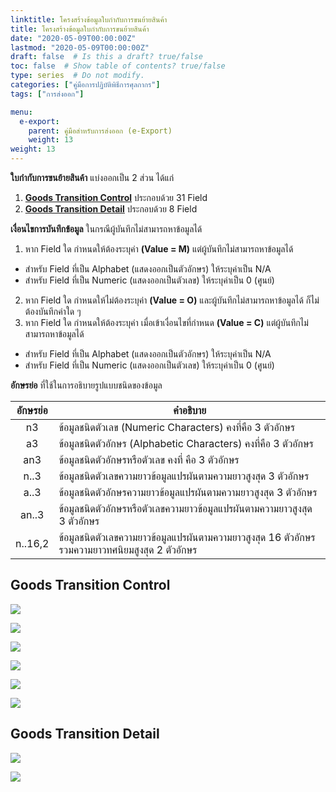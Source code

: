 ```yaml
---
linktitle: โครงสร้างข้อมูลใบกำกับการขนย้ายสินค้า
title: โครงสร้างข้อมูลใบกำกับการขนย้ายสินค้า
date: "2020-05-09T00:00:00Z"
lastmod: "2020-05-09T00:00:00Z"
draft: false  # Is this a draft? true/false
toc: false  # Show table of contents? true/false
type: series  # Do not modify.
categories: ["คู่มือการปฏิบัติพิธีการศุลกากร"]
tags: ["การส่งออก"]

menu:
  e-export:
    parent: คู่มือสำหรับการส่งออก (e-Export)
    weight: 13
weight: 13
---
```



**ใบกํากับการขนย้ายสินค้า** แบ่งออกเป็น 2 ส่วน ได้แก่

1. [**Goods Transition Control**](#goods-transition-control) ประกอบด้วย 31 Field
2. [**Goods Transition Detail**](#goods-transition-detail) ประกอบด้วย 8 Field


**เงื่อนไขการบันทึกข้อมูล** ในกรณีผู้บันทึกไม่สามารถหาข้อมูลได้

1. หาก Field ใด กำหนดให้ต้องระบุค่า **(Value = M)** แต่ผู้บันทึกไม่สามารถหาข้อมูลได้
- สำหรับ Field ที่เป็น Alphabet (แสดงออกเป็นตัวอักษร) ให้ระบุค่าเป็น N/A 
- สำหรับ Field ที่เป็น Numeric (แสดงออกเป็นตัวเลข) ให้ระบุค่าเป็น 0 (ศูนย์)
2. หาก Field ใด กำหนดให้ไม่ต้องระบุค่า **(Value = O)** และผู้บันทึกไม่สามารถหาข้อมูลได้ ก็ไม่ต้องบันทึกค่าใด ๆ 
3. หาก Field ใด กำหนดให้ต้องระบุค่า เมื่อเข้าเงื่อนไขที่กำหนด **(Value = C)** แต่ผู้บันทึกไม่สามารถหาข้อมูลได้
- สำหรับ Field ที่เป็น Alphabet (แสดงออกเป็นตัวอักษร) ให้ระบุค่าเป็น N/A 
-  สำหรับ Field ที่เป็น Numeric (แสดงออกเป็นตัวเลข) ให้ระบุค่าเป็น 0 (ศูนย์)
	
**อักษรย่อ** ที่ใช้ในการอธิบายรูปแบบชนิดของข้อมูล

|  อักษรย่อ   |	คำอธิบาย  |
|:------------:|----------------------------|
|n3 |ข้อมูลชนิดตัวเลข (Numeric Characters) คงที่คือ 3 ตัวอักษร|
|a3  |	ข้อมูลชนิดตัวอักษร (Alphabetic Characters) คงที่คือ 3 ตัวอักษร|
|an3  |	ข้อมูลชนิดตัวอักษรหรือตัวเลข คงที่ คือ 3 ตัวอักษร|
|n..3|	ข้อมูลชนิดตัวเลขความยาวข้อมูลแปรผันตามความยาวสูงสุด 3 ตัวอักษร|
|a..3|	ข้อมูลชนิดตัวอักษรความยาวข้อมูลแปรผันตามความยาวสูงสุด 3 ตัวอักษร|
|an..3  |	ข้อมูลชนิดตัวอักษรหรือตัวเลขความยาวข้อมูลแปรผันตามความยาวสูงสุด 3 ตัวอักษร|
|n..16,2|ข้อมูลชนิดตัวเลขความยาวข้อมูลแปรผันตามความยาวสูงสุด 16 ตัวอักษรรวมความยาวทศนิยมสูงสุด 2 ตัวอักษร|

## Goods Transition Control

![](../img/e-Export-guidejpg_Page55.jpg)

![](../img/e-Export-guidejpg_Page56.jpg)

![](../img/e-Export-guidejpg_Page57.jpg)

![](../img/e-Export-guidejpg_Page58.jpg)

![](../img/e-Export-guidejpg_Page59.jpg)

![](../img/e-Export-guidejpg_Page60.jpg)


## Goods Transition Detail

![](../img/e-Export-guidejpg_Page61.jpg)

![](../img/e-Export-guidejpg_Page62.jpg)